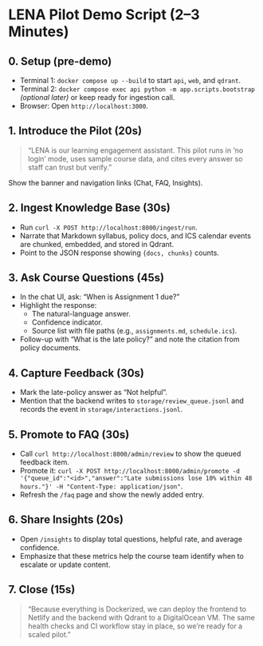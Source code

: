 # LENA Pilot Demo Script (2–3 Minutes)

## 0. Setup (pre-demo)
- Terminal 1: `docker compose up --build` to start `api`, `web`, and `qdrant`.
- Terminal 2: `docker compose exec api python -m app.scripts.bootstrap` *(optional later)* or keep ready for ingestion call.
- Browser: Open `http://localhost:3000`.

## 1. Introduce the Pilot (20s)
> “LENA is our learning engagement assistant. This pilot runs in ‘no login’ mode, uses sample course data, and cites every answer so staff can trust but verify.”

Show the banner and navigation links (Chat, FAQ, Insights).

## 2. Ingest Knowledge Base (30s)
- Run `curl -X POST http://localhost:8000/ingest/run`.
- Narrate that Markdown syllabus, policy docs, and ICS calendar events are chunked, embedded, and stored in Qdrant.
- Point to the JSON response showing `{docs, chunks}` counts.

## 3. Ask Course Questions (45s)
- In the chat UI, ask: “When is Assignment 1 due?”
- Highlight the response:
  - The natural-language answer.
  - Confidence indicator.
  - Source list with file paths (e.g., `assignments.md`, `schedule.ics`).
- Follow-up with “What is the late policy?” and note the citation from policy documents.

## 4. Capture Feedback (30s)
- Mark the late-policy answer as “Not helpful”.
- Mention that the backend writes to `storage/review_queue.jsonl` and records the event in `storage/interactions.jsonl`.

## 5. Promote to FAQ (30s)
- Call `curl http://localhost:8000/admin/review` to show the queued feedback item.
- Promote it: `curl -X POST http://localhost:8000/admin/promote -d '{"queue_id":"<id>","answer":"Late submissions lose 10% within 48 hours."}' -H "Content-Type: application/json"`.
- Refresh the `/faq` page and show the newly added entry.

## 6. Share Insights (20s)
- Open `/insights` to display total questions, helpful rate, and average confidence.
- Emphasize that these metrics help the course team identify when to escalate or update content.

## 7. Close (15s)
> “Because everything is Dockerized, we can deploy the frontend to Netlify and the backend with Qdrant to a DigitalOcean VM. The same health checks and CI workflow stay in place, so we’re ready for a scaled pilot.”
